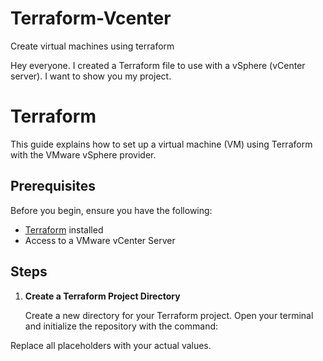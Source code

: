 # Terraform-Vcenter
Create virtual machines using terraform

Hey everyone. I created a Terraform file to use with a vSphere (vCenter server). I want to show you my project. 

# Terraform
This guide explains how to set up a virtual machine (VM) using Terraform with the VMware vSphere provider.

## Prerequisites

Before you begin, ensure you have the following:

- [Terraform](https://developer.hashicorp.com/terraform/install) installed
- Access to a VMware vCenter Server


## Steps

1. **Create a Terraform Project Directory**

   Create a new directory for your Terraform project. Open your terminal and initialize the repository with the command:


Replace all placeholders with your actual values.
